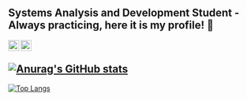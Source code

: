  Systems Analysis and Development Student - Always practicing, here it is my profile! :milky_way:  
---
<a target="_blank" href="https://www.linkedin.com/in/danilo-caj%C3%A9-560b84180/">
  <img align="left" alt="LinkdeIN" width="22px" src="https://cdn.jsdelivr.net/npm/simple-icons@v3/icons/linkedin.svg" /> 
</a>
<a target="_blank" href="mailto:cajedanilo@gmail.com">
  <img align="left" alt="Gmail" width="22px" src="https://cdn.jsdelivr.net/npm/simple-icons@v3/icons/gmail.svg" />
<br/>

![Anurag's GitHub stats](https://github-readme-stats.vercel.app/api?username=Dangog&show_icons=true&include_all_commits=true&hide_border=true&count_private=true&buefy)
---
[![Top Langs](https://github-readme-stats.vercel.app/api/top-langs/?username=Dangog&theme=graywhite&langs_count=10&hide=html,css)](https://github.com/anuraghazra/github-readme-stats)
  
